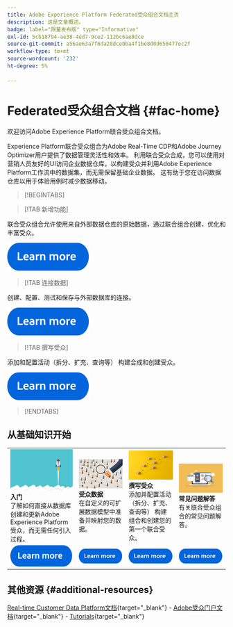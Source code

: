 ```yaml
---
title: Adobe Experience Platform Federated受众组合文档主页
description: 这是文章概述。
badge: label="限量发布版" type="Informative"
exl-id: 5cb18794-ae38-4ed7-9ce2-112bc6ae8dce
source-git-commit: a56ae63a7f8da28dce0ba4f1be8d0d650477ec2f
workflow-type: tm+mt
source-wordcount: '232'
ht-degree: 5%

---
```


# Federated受众组合文档  {#fac-home}

欢迎访问Adobe Experience Platform联合受众组合文档。

Experience Platform联合受众组合为Adobe Real-Time CDP和Adobe Journey Optimizer用户提供了数据管理灵活性和效率。 利用联合受众合成，您可以使用对营销人员友好的UI访问企业数据仓库，以构建受众并利用Adobe Experience Platform工作流中的数据集，而无需保留基础企业数据。 这有助于您在访问数据仓库以用于体验用例时减少数据移动。

>[!BEGINTABS]

>[!TAB 新增功能]

联合受众组合允许使用来自外部数据仓库的原始数据，通过联合组合创建、优化和丰富受众。

[![image](assets/learn-more-button.svg)](start/release-notes.md)

>[!TAB 连接数据]

创建、配置、测试和保存与外部数据库的连接。

[![image](assets/learn-more-button.svg)](connections/federated-db.md)

>[!TAB 撰写受众]

添加和配置活动（拆分、扩充、查询等） 构建合成和创建受众。

[![图像](assets/learn-more-button.svg)](compositions/gs-compositions.md)

>[!ENDTABS]

## 从基础知识开始

<table style="table-layout:fixed">
  <tr style="border: 0;">
    <td>
    <a href="start/get-started.md"><img src="assets/do-not-localize/start-quick.png"></a>
    <div><strong>入门</strong><br/>了解如何直接从数据库创建和更新Adobe Experience Platform受众，而无需任何引入过程。
    </div>
    </td>
    <td>
    <a href="data-management/gs-models.md"><img src="assets/do-not-localize/start-profiles.png"></a>
    <div><strong>受众数据</strong><br/>在自定义的可扩展数据模型中准备并映射您的数据。
    </div>
    </td>
    <td>
    <a href="compositions/gs-compositions.md"><img src="assets/do-not-localize/start-journey.jpeg"></a>
    <div><strong>撰写受众</strong><br/>添加并配置活动（拆分、扩充、查询等） 构建组合和创建您的第一个联合受众。
    </div>
    </td>
    <td>
    <a href="start/get-started.md#faq"><img src="assets/do-not-localize/start-faq.png"></a>
    <div><strong>常见问题解答</strong><br/>有关联合受众组合的常见问题解答。</div>
    </td>
  </tr>
  <tr style="border: 0;">
    <td><a href="start/get-started.md"><img src="assets/learn-more-button.svg"></a></td>
    <td><a href="data-management/gs-models.md"><img src="assets/learn-more-button.svg"></a></td>
    <td><a href="compositions/gs-compositions.md"><img src="assets/learn-more-button.svg"></a></td>
    <td><a href="start/get-started.md#faq"><img src="assets/learn-more-button.svg"></a></td>
    </tr>
</table>


## 其他资源  {#additional-resources}

[Real-time Customer Data Platform文档](https://experienceleague.adobe.com/en/docs/experience-platform/rtcdp/home){target="_blank"} - [Adobe受众门户文档](https://experienceleague.adobe.com/en/docs/experience-platform/segmentation/ui/audience-dashboard){target="_blank"} - [Tutorials](https://experienceleague.adobe.com/en/docs/platform-learn/tutorials/audiences/introduction-to-audience-portal-and-composition){target="_blank"}
